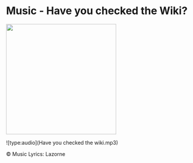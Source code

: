 # Music -  Have you checked the Wiki?

<img src="../../../wiki_images/ai/user/user-happy.png" width="300">

![type:audio](Have you checked the wiki.mp3)

©️ Music Lyrics:️ Lazorne 
